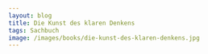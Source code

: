 ```yaml
---
layout: blog
title: Die Kunst des klaren Denkens
tags: Sachbuch
image: /images/books/die-kunst-des-klaren-denkens.jpg
---
```

